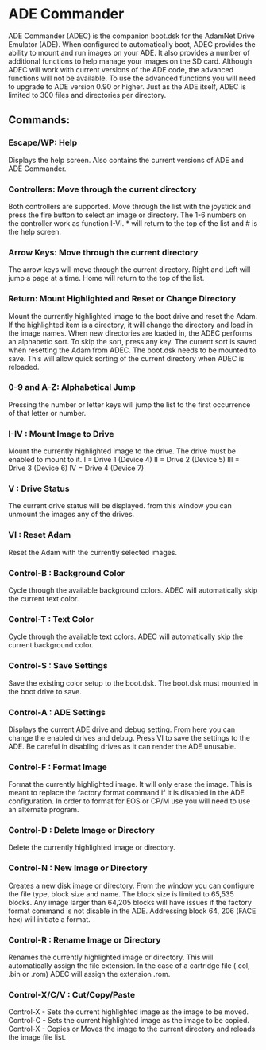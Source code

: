 # ADE Commander

ADE Commander (ADEC) is the companion boot.dsk for the AdamNet Drive Emulator (ADE). When configured to automatically boot, ADEC provides the ability to mount and run images on your ADE. It also provides a number of additional functions to help manage your images on the SD card. Although ADEC will work with current versions of the ADE code, the advanced functions will not be available. To use the advanced functions you will need to upgrade to ADE version 0.90 or higher. Just as the ADE itself, ADEC is limited to 300 files and directories per directory. 

## Commands:

### Escape/WP: Help
  Displays the help screen. Also contains the current versions of ADE and ADE Commander.

### Controllers: Move through the current directory
  Both controllers are supported. Move through the list with the joystick and press the fire button to select an image or directory. The 1-6 numbers on the controller work as function I-VI. * will return to the top of the list and # is the help screen.
  
### Arrow Keys: Move through the current directory
  The arrow keys will move through the current directory. Right and Left will jump a page at a time. Home will return to the top of the list.
 
### Return: Mount Highlighted and Reset or Change Directory
  Mount the currently highlighted image to the boot drive and reset the Adam. If the highlighted item is a directory, it will change the directory and load in the image names. When new directories are loaded in, the ADEC performs an alphabetic sort. To skip the sort, press any key. The current sort is saved when resetting the Adam from ADEC. The boot.dsk needs to be mounted to save. This will allow quick sorting of the current directory when ADEC is reloaded.

### 0-9 and A-Z: Alphabetical Jump
  Pressing the number or letter keys will jump the list to the first occurrence of that letter or number.

### I-IV : Mount Image to Drive
  Mount the currently highlighted image to the drive. The drive must be enabled to mount to it.
      I = Drive 1 (Device 4)
      II = Drive 2 (Device 5)
      III = Drive 3 (Device 6)
      IV = Drive 4 (Device 7)

### V : Drive Status
  The current drive status will be displayed. from this window you can unmount the images any of the drives.
  
### VI : Reset Adam
  Reset the Adam with the currently selected images.
 
### Control-B : Background Color
  Cycle through the available background colors. ADEC will automatically skip the current text color.

### Control-T : Text Color
  Cycle through the available text colors. ADEC will automatically skip the current background color.
 
### Control-S : Save Settings
  Save the existing color setup to the boot.dsk. The boot.dsk must mounted in the boot drive to save.

### Control-A : ADE Settings
  Displays the current ADE drive and debug setting. From here you can change the enabled drives and debug. Press VI to save the settings to the ADE. Be careful in disabling drives as it can render the ADE unusable.
 
### Control-F : Format Image
  Format the currently highlighted image. It will only erase the image. This is meant to replace the factory format command if it is disabled in the ADE configuration. In order to format for EOS or CP/M use you will need to use an alternate program. 

### Control-D : Delete Image or Directory
  Delete the currently highlighted image or directory. 
 
### Control-N : New Image or Directory
  Creates a new disk image or directory. From the window you can configure the file type, block size and name. 
  The block size is limited to 65,535 blocks. Any image larger than 64,205 blocks will have issues if the factory format command is not disable in the ADE. Addressing block 64, 206 (FACE hex) will initiate a format.

### Control-R : Rename Image or Directory
  Renames the currently highlighted image or directory. This will automatically assign the file extension. In the case of a cartridge file (.col, .bin or .rom) ADEC will assign the extension .rom.
  
### Control-X/C/V : Cut/Copy/Paste
  Control-X - Sets the current highlighted image as the image to be moved.
  Control-C - Sets the current highlighted image as the image to be copied.
  Control-X - Copies or Moves the image to the current directory and reloads the image file list.
  



